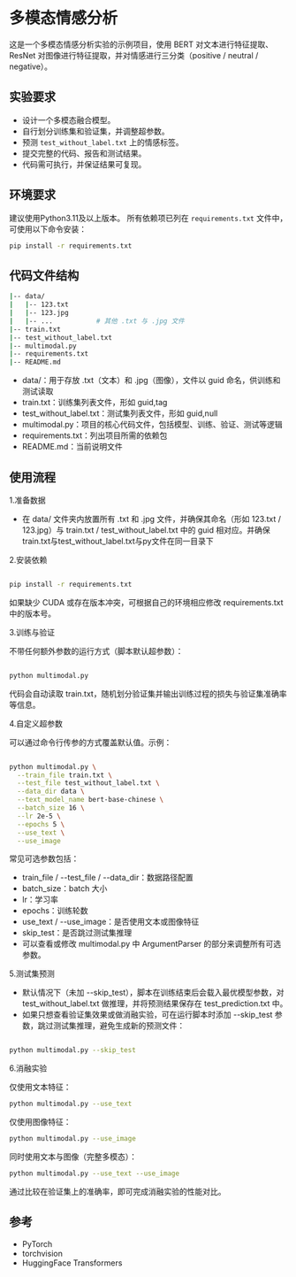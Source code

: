 # 多模态情感分析

这是一个多模态情感分析实验的示例项目，使用 BERT 对文本进行特征提取、ResNet 对图像进行特征提取，并对情感进行三分类（positive / neutral / negative）。

## 实验要求
- 设计一个多模态融合模型。
- 自行划分训练集和验证集，并调整超参数。
- 预测 `test_without_label.txt` 上的情感标签。
- 提交完整的代码、报告和测试结果。
- 代码需可执行，并保证结果可复现。

## 环境要求
建议使用Python3.11及以上版本。
所有依赖项已列在 `requirements.txt` 文件中，可使用以下命令安装：
```bash
pip install -r requirements.txt
```
## 代码文件结构
```bash
|-- data/
|   |-- 123.txt
|   |-- 123.jpg
|   |-- ...           # 其他 .txt 与 .jpg 文件
|-- train.txt
|-- test_without_label.txt
|-- multimodal.py
|-- requirements.txt
|-- README.md
```
- data/：用于存放 .txt（文本）和 .jpg（图像），文件以 guid 命名，供训练和测试读取
- train.txt：训练集列表文件，形如 guid,tag
- test_without_label.txt：测试集列表文件，形如 guid,null
- multimodal.py：项目的核心代码文件，包括模型、训练、验证、测试等逻辑
- requirements.txt：列出项目所需的依赖包
- README.md：当前说明文件


## 使用流程
1.准备数据

- 在 data/ 文件夹内放置所有 .txt 和 .jpg 文件，并确保其命名（形如 123.txt / 123.jpg）与 train.txt / test_without_label.txt 中的 guid 相对应。并确保train.txt与test_without_label.txt与py文件在同一目录下

2.安装依赖

```bash

pip install -r requirements.txt
```
如果缺少 CUDA 或存在版本冲突，可根据自己的环境相应修改 requirements.txt 中的版本号。

3.训练与验证

不带任何额外参数的运行方式（脚本默认超参数）：
```bash

python multimodal.py
```
代码会自动读取 train.txt，随机划分验证集并输出训练过程的损失与验证集准确率等信息。

4.自定义超参数

可以通过命令行传参的方式覆盖默认值。示例：
```bash

python multimodal.py \
  --train_file train.txt \
  --test_file test_without_label.txt \
  --data_dir data \
  --text_model_name bert-base-chinese \
  --batch_size 16 \
  --lr 2e-5 \
  --epochs 5 \
  --use_text \
  --use_image
  ```
常见可选参数包括：
- train_file / --test_file / --data_dir：数据路径配置
- batch_size：batch 大小
- lr：学习率
- epochs：训练轮数
- use_text / --use_image：是否使用文本或图像特征
- skip_test：是否跳过测试集推理
- 可以查看或修改 multimodal.py 中 ArgumentParser 的部分来调整所有可选参数。

5.测试集预测

- 默认情况下（未加 --skip_test），脚本在训练结束后会载入最优模型参数，对 test_without_label.txt 做推理，并将预测结果保存在 test_prediction.txt 中。
- 如果只想查看验证集效果或做消融实验，可在运行脚本时添加 --skip_test 参数，跳过测试集推理，避免生成新的预测文件：
```bash

python multimodal.py --skip_test
```
6.消融实验

仅使用文本特征：
```bash
python multimodal.py --use_text
```
仅使用图像特征：
```bash
python multimodal.py --use_image
```
同时使用文本与图像（完整多模态）：
```bash
python multimodal.py --use_text --use_image
```
通过比较在验证集上的准确率，即可完成消融实验的性能对比。


## 参考
- PyTorch
- torchvision
- HuggingFace Transformers

